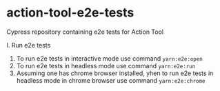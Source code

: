 # action-tool-e2e-tests
Cypress repository containing e2e tests for Action Tool

I. Run e2e tests
1. To run e2e tests in interactive mode use command `yarn:e2e:open`
2. To run e2e tests in headless mode use command `yarn:e2e:run`
3. Assuming one has chrome browser installed, yhen to run e2e tests in headless mode in chrome browser use command `yarn:e2e:chrome`

